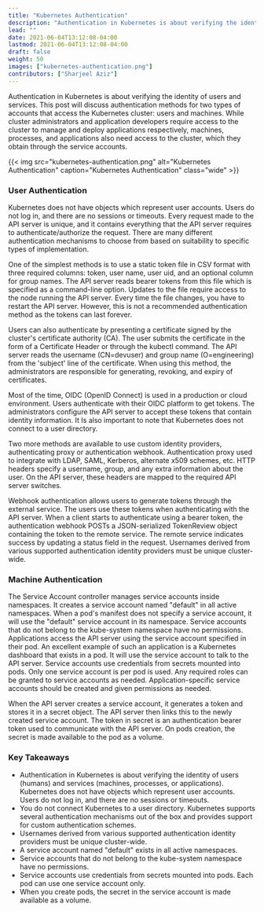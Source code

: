 ```yaml
---
title: "Kubernetes Authentication"
description: "Authentication in Kubernetes is about verifying the identity of users and services."
lead: ""
date: 2021-06-04T13:12:08-04:00
lastmod: 2021-06-04T13:12:08-04:00
draft: false
weight: 50
images: ["kubernetes-authentication.png"]
contributors: ["Sharjeel Aziz"]
---
```


Authentication in Kubernetes is about verifying the identity of users and services. This post will discuss authentication methods for two types of accounts that access the Kubernetes cluster: users and machines. While cluster administrators and application developers require access to the cluster to manage and deploy applications respectively, machines, processes, and applications also need access to the cluster, which they obtain through the service accounts.

{{< img src="kubernetes-authentication.png" alt="Kubernetes Authentication" caption="Kubernetes Authentication" class="wide" >}}

### User Authentication

Kubernetes does not have objects which represent user accounts. Users do not log in, and there are no sessions or timeouts. Every request made to the API server is unique, and it contains everything that the API server requires to authenticate/authorize the request. There are many different authentication mechanisms to choose from based on suitability to specific types of implementation.

One of the simplest methods is to use a static token file in CSV format with three required columns: token, user name, user uid, and an optional column for group names. The API server reads bearer tokens from this file which is specified as a command-line option. Updates to the file require access to the node running the API server. Every time the file changes, you have to restart the API server. However, this is not a recommended authentication method as the tokens can last forever.

Users can also authenticate by presenting a certificate signed by the cluster's certificate authority (CA). The user submits the certificate in the form of a Certificate Header or through the kubectl command. The API server reads the username (CN=devuser) and group name (O=engineering) from the 'subject' line of the certificate. When using this method, the administrators are responsible for generating, revoking, and expiry of certificates.

Most of the time, OIDC (OpenID Connect) is used in a production or cloud environment. Users authenticate with their OIDC platform to get tokens. The administrators configure the API server to accept these tokens that contain identity information. It Is also important to note that Kubernetes does not connect to a user directory.

Two more methods are available to use custom identity providers, authenticating proxy or authentication webhook. Authentication proxy used to integrate with LDAP, SAML, Kerberos, alternate x509 schemes, etc. HTTP headers specify a username, group, and any extra information about the user. On the API server, these headers are mapped to the required API server switches.

Webhook authentication allows users to generate tokens through the external service. The users use these tokens when authenticating with the API server. When a client starts to authenticate using a bearer token, the authentication webhook POSTs a JSON-serialized TokenReview object containing the token to the remote service. The remote service indicates success by updating a status field in the request. Usernames derived from various supported authentication identity providers must be unique cluster-wide.

### Machine Authentication

The Service Account controller manages service accounts inside namespaces. It creates a service account named "default" in all active namespaces. When a pod's manifest does not specify a service account,  it will use the "default" service account in its namespace. Service accounts that do not belong to the kube-system namespace have no permissions. Applications access the API server using the service account specified in their pod. An excellent example of such an application is a Kubernetes dashboard that exists in a pod. It will use the service account to talk to the API server. Service accounts use credentials from secrets mounted into pods. Only one service account is per pod is used. Any required roles can be granted to service accounts as needed. Application-specific service accounts should be created and given permissions as needed.

When the API server creates a service account, it generates a token and stores it in a secret object. The API server then links this to the newly created service account. The token in secret is an authentication bearer token used to communicate with the API server. On pods creation, the secret is made available to the pod as a volume.

### Key Takeaways

* Authentication in Kubernetes is about verifying the identity of users (humans) and services (machines, processes, or applications).
Kubernetes does not have objects which represent user accounts. Users do not log in, and there are no sessions or timeouts.
* You do not connect Kubernetes to a user directory. Kubernetes supports several authentication mechanisms out of the box and provides support for custom authentication schemes.
* Usernames derived from various supported authentication identity providers must be unique cluster-wide.
* A service account named "default" exists in all active namespaces.
* Service accounts that do not belong to the kube-system namespace have no permissions.
* Service accounts use credentials from secrets mounted into pods. Each pod can use one service account only.
* When you create pods, the secret in the service account is made available as a volume.
